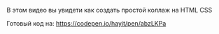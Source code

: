 В этом видео вы увидети как создать простой коллаж на HTML CSS

Готовый код на: https://codepen.io/hayit/pen/abzLKPa

